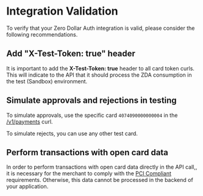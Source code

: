 # Integration Validation

To verify that your Zero Dollar Auth integration is valid, please consider the following recommendations.

## Add "X-Test-Token: true" header

It is important to add the **X-Test-Token: true** header to all card token curls. This will indicate to the API that it should process the ZDA consumption in the test (Sandbox) environment.

## Simulate approvals and rejections in testing

To simulate approvals, use the specific card `4074090000000004` in the [/v1/payments](/developers/en/docs/zero-dollar-auth/integration) curl. 

To simulate rejects, you can use any other test card.

## Perform transactions with open card data

In order to perform transactions with open card data directly in the API call,, it is necessary for the merchant to comply with the [PCI Compliant](/developers/en/docs/security/pci) requirements. Otherwise, this data cannot be processed in the backend of your application.

